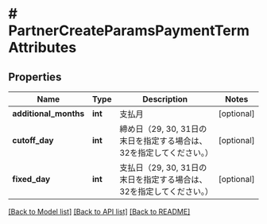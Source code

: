 # # PartnerCreateParamsPaymentTermAttributes

## Properties

Name | Type | Description | Notes
------------ | ------------- | ------------- | -------------
**additional_months** | **int** | 支払月 | [optional]
**cutoff_day** | **int** | 締め日（29, 30, 31日の末日を指定する場合は、32を指定してください。） | [optional]
**fixed_day** | **int** | 支払日（29, 30, 31日の末日を指定する場合は、32を指定してください。） | [optional]

[[Back to Model list]](../../README.md#models) [[Back to API list]](../../README.md#endpoints) [[Back to README]](../../README.md)
